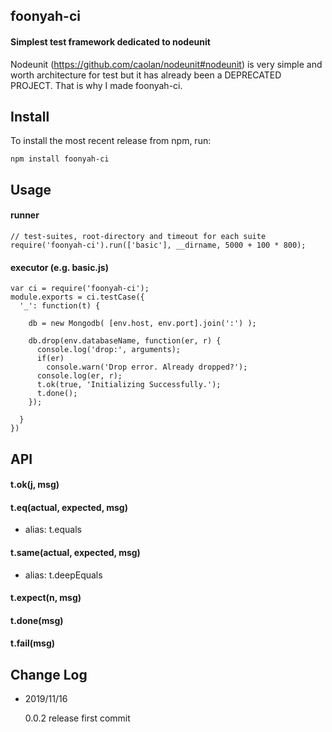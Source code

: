 foonyah-ci
-

#### Simplest test framework dedicated to nodeunit
Nodeunit (https://github.com/caolan/nodeunit#nodeunit) is very simple and worth architecture for test but 
it has already been a DEPRECATED PROJECT. That is why I made foonyah-ci.

Install
-

To install the most recent release from npm, run:

    npm install foonyah-ci

Usage
-


#### runner
```
// test-suites, root-directory and timeout for each suite
require('foonyah-ci').run(['basic'], __dirname, 5000 + 100 * 800);
```


#### executor (e.g. basic.js)
```
var ci = require('foonyah-ci');
module.exports = ci.testCase({
  '_': function(t) {

    db = new Mongodb( [env.host, env.port].join(':') );

    db.drop(env.databaseName, function(er, r) {
      console.log('drop:', arguments);
      if(er)
        console.warn('Drop error. Already dropped?');
      console.log(er, r);
      t.ok(true, 'Initializing Successfully.');
      t.done();
    });

  }
})
```

  
API
-

#### t.ok(j, msg)

#### t.eq(actual, expected, msg)
- alias: t.equals

#### t.same(actual, expected, msg)
- alias: t.deepEquals

#### t.expect(n, msg)

#### t.done(msg)

#### t.fail(msg)

Change Log
-

- 2019/11/16

    0.0.2 release
    first commit
